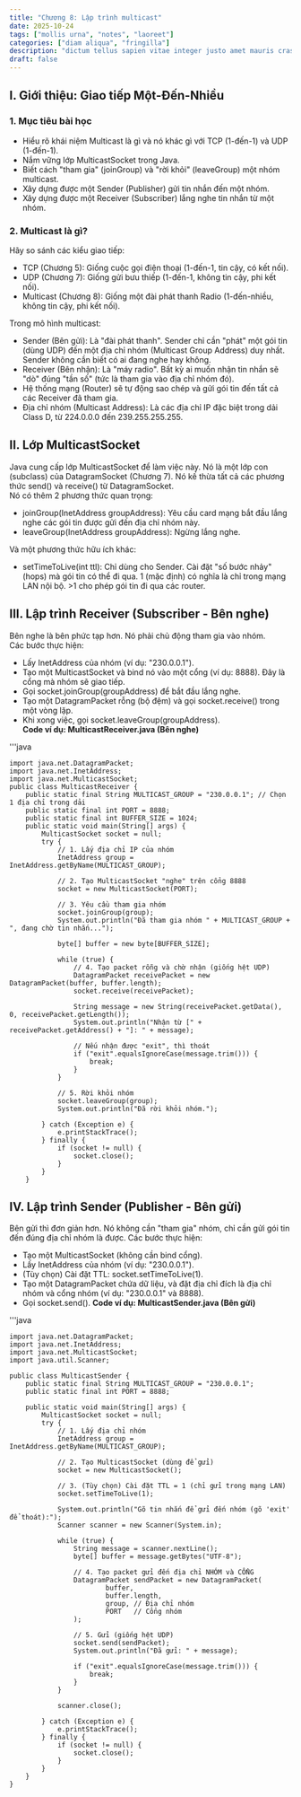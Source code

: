 ```yaml
---
title: "Chương 8: Lập trình multicast"
date: 2025-10-24
tags: ["mollis urna", "notes", "laoreet"]
categories: ["diam aliqua", "fringilla"]
description: "dictum tellus sapien vitae integer justo amet mauris cras bolestie sollicitudin dignissim"
draft: false
---
```


## I. Giới thiệu: Giao tiếp Một-Đến-Nhiều
### 1. Mục tiêu bài học
* Hiểu rõ khái niệm Multicast là gì và nó khác gì với TCP (1-đến-1) và UDP (1-đến-1).
* Nắm vững lớp MulticastSocket trong Java.
* Biết cách "tham gia" (joinGroup) và "rời khỏi" (leaveGroup) một nhóm multicast.
* Xây dựng được một Sender (Publisher) gửi tin nhắn đến một nhóm.
* Xây dựng được một Receiver (Subscriber) lắng nghe tin nhắn từ một nhóm.
### 2. Multicast là gì?
Hãy so sánh các kiểu giao tiếp:
* TCP (Chương 5): Giống cuộc gọi điện thoại (1-đến-1, tin cậy, có kết nối).
* UDP (Chương 7): Giống gửi bưu thiếp (1-đến-1, không tin cậy, phi kết nối).
* Multicast (Chương 8): Giống một đài phát thanh Radio (1-đến-nhiều, không tin cậy, phi kết nối).   

Trong mô hình multicast:
* Sender (Bên gửi): Là "đài phát thanh". Sender chỉ cần "phát" một gói tin (dùng UDP) đến một địa chỉ nhóm (Multicast Group Address) duy nhất. Sender không cần biết có ai đang nghe hay không.
* Receiver (Bên nhận): Là "máy radio". Bất kỳ ai muốn nhận tin nhắn sẽ "dò" đúng "tần số" (tức là tham gia vào địa chỉ nhóm đó).
* Hệ thống mạng (Router) sẽ tự động sao chép và gửi gói tin đến tất cả các Receiver đã tham gia.
* Địa chỉ nhóm (Multicast Address): Là các địa chỉ IP đặc biệt trong dải Class D, từ 224.0.0.0 đến 239.255.255.255.
## II. Lớp MulticastSocket
Java cung cấp lớp MulticastSocket để làm việc này. Nó là một lớp con (subclass) của DatagramSocket (Chương 7).
Nó kế thừa tất cả các phương thức send() và receive() từ DatagramSocket.  
Nó có thêm 2 phương thức quan trọng:
* joinGroup(InetAddress groupAddress): Yêu cầu card mạng bắt đầu lắng nghe các gói tin được gửi đến địa chỉ nhóm này.
* leaveGroup(InetAddress groupAddress): Ngừng lắng nghe.

Và một phương thức hữu ích khác:

* setTimeToLive(int ttl): Chỉ dùng cho Sender. Cài đặt "số bước nhảy" (hops) mà gói tin có thể đi qua. 1 (mặc định) có nghĩa là chỉ trong mạng LAN nội bộ. >1 cho phép gói tin đi qua các router.

## III. Lập trình Receiver (Subscriber - Bên nghe)
Bên nghe là bên phức tạp hơn. Nó phải chủ động tham gia vào nhóm.  
Các bước thực hiện:
* Lấy InetAddress của nhóm (ví dụ: "230.0.0.1").
* Tạo một MulticastSocket và bind nó vào một cổng (ví dụ: 8888). Đây là cổng mà nhóm sẽ giao tiếp.
* Gọi socket.joinGroup(groupAddress) để bắt đầu lắng nghe.
* Tạo một DatagramPacket rỗng (bộ đệm) và gọi socket.receive() trong một vòng lặp.
* Khi xong việc, gọi socket.leaveGroup(groupAddress).  
**Code ví dụ: MulticastReceiver.java (Bên nghe)** 

'''java

    import java.net.DatagramPacket;
    import java.net.InetAddress;
    import java.net.MulticastSocket;
    public class MulticastReceiver {
        public static final String MULTICAST_GROUP = "230.0.0.1"; // Chọn 1 địa chỉ trong dải
        public static final int PORT = 8888;
        public static final int BUFFER_SIZE = 1024;
        public static void main(String[] args) {
            MulticastSocket socket = null;
            try {
                // 1. Lấy địa chỉ IP của nhóm
                InetAddress group = InetAddress.getByName(MULTICAST_GROUP);

                // 2. Tạo MulticastSocket "nghe" trên cổng 8888
                socket = new MulticastSocket(PORT);
                
                // 3. Yêu cầu tham gia nhóm
                socket.joinGroup(group);
                System.out.println("Đã tham gia nhóm " + MULTICAST_GROUP + ", đang chờ tin nhắn...");

                byte[] buffer = new byte[BUFFER_SIZE];
                
                while (true) {
                    // 4. Tạo packet rỗng và chờ nhận (giống hệt UDP)
                    DatagramPacket receivePacket = new DatagramPacket(buffer, buffer.length);
                    socket.receive(receivePacket);

                    String message = new String(receivePacket.getData(), 0, receivePacket.getLength());
                    System.out.println("Nhận từ [" + receivePacket.getAddress() + "]: " + message);

                    // Nếu nhận được "exit", thì thoát
                    if ("exit".equalsIgnoreCase(message.trim())) {
                        break;
                    }
                }

                // 5. Rời khỏi nhóm
                socket.leaveGroup(group);
                System.out.println("Đã rời khỏi nhóm.");

            } catch (Exception e) {
                e.printStackTrace();
            } finally {
                if (socket != null) {
                    socket.close();
                }
            }
        }
##  IV. Lập trình Sender (Publisher - Bên gửi)
Bên gửi thì đơn giản hơn. Nó không cần "tham gia" nhóm, chỉ cần gửi gói tin đến đúng địa chỉ nhóm là được.
Các bước thực hiện:
* Tạo một MulticastSocket (không cần bind cổng).
* Lấy InetAddress của nhóm (ví dụ: "230.0.0.1").
* (Tùy chọn) Cài đặt TTL: socket.setTimeToLive(1).
* Tạo một DatagramPacket chứa dữ liệu, và đặt địa chỉ đích là địa chỉ nhóm và cổng nhóm (ví dụ: "230.0.0.1" và 8888).
* Gọi socket.send().
**Code ví dụ: MulticastSender.java (Bên gửi)**

'''java

    import java.net.DatagramPacket;
    import java.net.InetAddress;
    import java.net.MulticastSocket;
    import java.util.Scanner;

    public class MulticastSender {
        public static final String MULTICAST_GROUP = "230.0.0.1";
        public static final int PORT = 8888;

        public static void main(String[] args) {
            MulticastSocket socket = null;
            try {
                // 1. Lấy địa chỉ nhóm
                InetAddress group = InetAddress.getByName(MULTICAST_GROUP);
                
                // 2. Tạo MulticastSocket (dùng để gửi)
                socket = new MulticastSocket();
                
                // 3. (Tùy chọn) Cài đặt TTL = 1 (chỉ gửi trong mạng LAN)
                socket.setTimeToLive(1);

                System.out.println("Gõ tin nhắn để gửi đến nhóm (gõ 'exit' để thoát):");
                Scanner scanner = new Scanner(System.in);
                
                while (true) {
                    String message = scanner.nextLine();
                    byte[] buffer = message.getBytes("UTF-8");

                    // 4. Tạo packet gửi đến địa chỉ NHÓM và CỔNG
                    DatagramPacket sendPacket = new DatagramPacket(
                            buffer, 
                            buffer.length, 
                            group, // Địa chỉ nhóm
                            PORT   // Cổng nhóm
                    );

                    // 5. Gửi (giống hệt UDP)
                    socket.send(sendPacket);
                    System.out.println("Đã gửi: " + message);

                    if ("exit".equalsIgnoreCase(message.trim())) {
                        break;
                    }
                }
                
                scanner.close();

            } catch (Exception e) {
                e.printStackTrace();
            } finally {
                if (socket != null) {
                    socket.close();
                }
            }
        }
    }